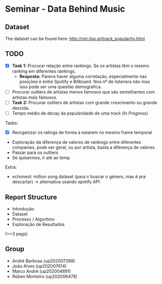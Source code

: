# Seminar - Data Behind Music

## Dataset

The dataset can be found here: http://mir.ilsp.gr/track_popularity.html

## TODO

- [X] **Task 1:** Procurar relação entre rankings. Se os artistas têm o mesmo ranking em diferentes rankings.
    - **Resposta:** Parece haver alguma correlação, especialmente nas posições e entre Spotify e Billboard. Nos nº de listeners não mas isso pode ser uma questão demografica.
- [ ] Procurar outliers de artistas menos famosos que são semelhantes com artistas mais famosos. 
- [ ] **Task 2:** Procurar outliers de artistas com grande crescimento ou grande descida.
- [ ] Tempo médio de decay da popularidade de uma track *(In Progress)*

Tasks:

- [X] Reorganizar os ratings de forma a estarem no mesmo frame temporal
- Exploração da diferença de valores de rankings entre diferentes companies, pode ser geral, ou por artista, basta a diferença de valores.
- Passar para os outliers
- Se quisermos, ir até ao temp

Extra:

- echonest: million song dataset (para ir buscar o género, mas é pra descartar) -> alternativa usando spotify API

## Report Structure

- Introdução
- Dataset
- Processo / Algoritmo
- Exploração de Resultados

(>=3 pags)

## Group

- André Barbosa (up202007398)
- João Alves (up202007614)
- Marco André (up202004891)
- Rúben Monteiro (up202006478)
